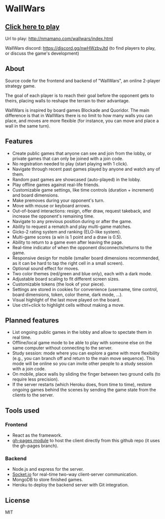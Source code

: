 # WallWars

## [Click here to play](http://nmamano.com/wallwars/index.html)

Url to play: http://nmamano.com/wallwars/index.html

WallWars discord: https://discord.gg/nwHWzbyJtd
(to find players to play, or discuss the game's development)

## About

Source code for the frontend and backend of "WallWars", an online 2-player strategy game.

The goal of each player is to reach their goal before the opponent gets to theirs, placing walls to reshape the terrain to their advantage.

WallWars is inspired by board games Blockade and Quoridor. The main
difference is that in WallWars there is no limit to how many walls you
can place, and moves are more flexible (for instance, you can move and
place a wall in the same turn).

## Features

- Create public games that anyone can see and join from the lobby, or private games that can only be joined with a join code.
- No registration needed to play (start playing with 1 click).
- Navigate through recent past games played by anyone and watch any of them.
- Random past games are showcased (auto-played) in the lobby.
- Play offline games against real-life friends.
- Customizable game settings, like time controls (duration + increment) and board dimensions.
- Make premoves during your opponent's turn.
- Move with mouse or keyboard arrows.
- Out-of-board interactions: resign, offer draw, request takeback, and increase the opponent's remaining time.
- Navigate to any previous position during or after the game.
- Ability to request a rematch and play multi-game matches.
- Gicko-2 rating system and ranking (ELO-like system).
- Multi-game scores (a win is 1 point and a draw is 0.5).
- Ability to return to a game even after leaving the page.
- Real-time indicator of when the opponent disconnects/returns to the game.
- Responsive design for mobile (smaller board dimensions recommended, as it can be hard to tap the right cell in a small screen).
- Optional sound effect for moves.
- Two color themes (red/green and blue only), each with a dark mode.
- Adjustable board scaling to fit different screen sizes.
- Customizable tokens (the look of your piece).
- Settings are stored in cookies for convenience (username, time control, board dimensions, token, color theme, dark mode, ...).
- Visual highlight of the last move played on the board.
- Use ctrl+click to highlight cells without making a move.

## Planned features

- List ongoing public games in the lobby and allow to spectate them in real time.
- Offline/local game mode to be able to play with someone else on the same computer without connecting to the server.
- Study session: mode where you can explore a game with more flexibility (e.g., you can branch off and return to the main move sequence). This mode will be online so you can invite other people to a study session with a join code.
- On mobile, place walls by sliding the finger between two ground cells (to require less precision).
- If the server restarts (which Heroku does, from time to time), restore ongoing games behind the scenes by sending the game state from the clients to the server.

## Tools used

### Frontend

- React as the framework.
- [gh-pages module](https://www.npmjs.com/package/gh-pages) to host the client directly from this github repo (it uses the gh-pages branch).

### Backend

- Node.js and express for the server.
- [Socket.io](https://socket.io/) for real-time two-way client-server communication.
- MongoDB to store finished games.
- Heroku to deploy the backend server with Git integration.

## License

MIT
